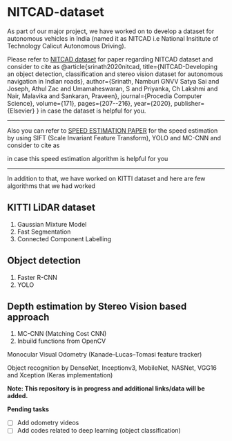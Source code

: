 # NITCAD-dataset

As part of our major project, we have worked on to develop a dataset for autonomous vehicles in India (named it as NITCAD i.e National Insititute of Technology Calicut Autonomous Driving). 

Please refer to [NITCAD dataset](https://doi.org/10.1016/j.procs.2020.04.022) for paper regarding NITCAD dataset and consider to cite as
@article{srinath2020nitcad,
  title={NITCAD-Developing an object detection, classification and stereo vision dataset for autonomous navigation in Indian roads},
  author={Srinath, Namburi GNVV Satya Sai and Joseph, Athul Zac and Umamaheswaran, S and Priyanka, Ch Lakshmi and Nair, Malavika and Sankaran, Praveen},
  journal={Procedia Computer Science},
  volume={171},
  pages={207--216},
  year={2020},
  publisher={Elsevier}
}
in case the dataset is helpful for you.

--------------------------------------------------------------------------------------------------------------------------------------

Also you can refer to [SPEED ESTIMATION PAPER](https://ieeexplore.ieee.org/abstract/document/9031876?casa_token=qeCiQNa9m50AAAAA:lOe4ogBfc866e3gPs2s6yesqeHqJ22WElxCQxdl_luLtbeTrgb_eluUFsmMrr8040A_S8U1Lof4y) for the speed estimation by using SIFT (Scale Invariant Feature Transform), YOLO and MC-CNN and consider to cite as

in case this speed estimation algorithm is helpful for you

--------------------------------------------------------------------------------------------------------------------------------------

In addition to that, we have worked on KITTI dataset and here are few algorithms that we had worked

## KITTI LiDAR dataset
1. Gaussian Mixture Model
2. Fast Segmentation
3. Connected Component Labelling

## Object detection 
1. Faster R-CNN
2. YOLO

## Depth estimation by Stereo Vision based approach
1. MC-CNN (Matching Cost CNN)
2. Inbuild functions from OpenCV

Monocular Visual Odometry (Kanade–Lucas–Tomasi feature tracker)

Object recognition by DenseNet, Inceptionv3, MobileNet, NASNet, VGG16 and Xception (Keras implementation)

**Note: This repository is in progress and additional links/data will be added.**

**Pending tasks**

- [ ] Add odometry videos
- [ ] Add codes related to deep learning (object classification)
